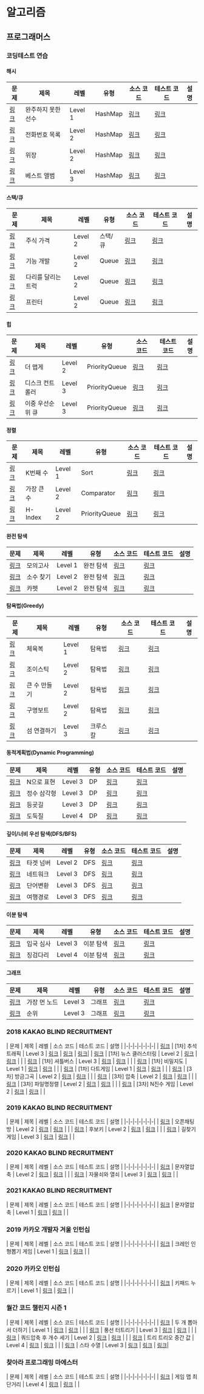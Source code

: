# 알고리즘

## 프로그래머스 

### 코딩테스트 연습
#### 해시
| 문제 | 제목 | 레벨 | 유형 | 소스 코드 | 테스트 코드 | 설명 |
|-|-|-|-|-|-|-|
| [링크](https://programmers.co.kr/learn/courses/30/lessons/42576) | 완주하지 못한 선수 | Level 1 | HashMap | [링크](https://github.com/jiaekim123/algorithm-integrated/blob/master/src/main/java/programmers/courses30/lesson42576/Solution.java) | [링크](https://github.com/jiaekim123/algorithm-integrated/blob/master/src/test/java/programmers/courses30/lesson42576/SolutionTest.java) | |
| [링크](https://programmers.co.kr/learn/courses/30/lessons/42577) | 전화번호 목록 | Level 2 | HashMap | [링크](https://github.com/jiaekim123/algorithm-integrated/blob/master/src/main/java/programmers/courses30/lesson42577/Solution.java) | [링크](https://github.com/jiaekim123/algorithm-integrated/blob/master/src/test/java/programmers/courses30/lesson42577/SolutionTest.java) | |
| [링크](https://programmers.co.kr/learn/courses/30/lessons/42578) | 위장 | Level 2 | HashMap | [링크](https://github.com/jiaekim123/algorithm-integrated/blob/master/src/main/java/programmers/courses30/lesson42578/Solution.java) | [링크](https://github.com/jiaekim123/algorithm-integrated/blob/master/src/test/java/programmers/courses30/lesson42578/SolutionTest.java) | |
| [링크](https://programmers.co.kr/learn/courses/30/lessons/42579) | 베스트 앨범 | Level 3 | HashMap | [링크](https://github.com/jiaekim123/algorithm-integrated/blob/master/src/main/java/programmers/courses30/lesson42579/Solution.java) | [링크](https://github.com/jiaekim123/algorithm-integrated/blob/master/src/test/java/programmers/courses30/lesson42579/SolutionTest.java) | |

#### 스택/큐
| 문제 | 제목 | 레벨 | 유형 | 소스 코드 | 테스트 코드 | 설명 |
|-|-|-|-|-|-|-|
| [링크](https://programmers.co.kr/learn/courses/30/lessons/42584) | 주식 가격 | Level 2 | 스택/큐 | [링크](https://github.com/jiaekim123/algorithm-integrated/blob/master/src/main/java/programmers/courses30/lesson42584/Solution.java) | [링크](https://github.com/jiaekim123/algorithm-integrated/blob/master/src/test/java/programmers/courses30/lesson42584/SolutionTest.java) | |
| [링크](https://programmers.co.kr/learn/courses/30/lessons/42586) | 기능 개발 | Level 2 | Queue | [링크](https://github.com/jiaekim123/algorithm-integrated/blob/master/src/main/java/programmers/courses30/lesson42586/Solution.java) | [링크](https://github.com/jiaekim123/algorithm-integrated/blob/master/src/test/java/programmers/courses30/lesson42586/SolutionTest.java) | |
| [링크](https://programmers.co.kr/learn/courses/30/lessons/42583) | 다리를 달리는 트럭 | Level 2 | Queue | [링크](https://github.com/jiaekim123/algorithm-integrated/blob/master/src/main/java/programmers/courses30/lesson42583/Solution.java) | [링크](https://github.com/jiaekim123/algorithm-integrated/blob/master/src/test/java/programmers/courses30/lesson42583/SolutionTest.java) | |
| [링크](https://programmers.co.kr/learn/courses/30/lessons/42587) | 프린터 | Level 2 | Queue | [링크](https://github.com/jiaekim123/algorithm-integrated/blob/master/src/main/java/programmers/courses30/lesson42587/Solution.java) | [링크](https://github.com/jiaekim123/algorithm-integrated/blob/master/src/test/java/programmers/courses30/lesson42587/SolutionTest.java) | |

#### 힙
| 문제 | 제목 | 레벨 | 유형 | 소스 코드 | 테스트 코드 | 설명 |
|-|-|-|-|-|-|-|
| [링크](https://programmers.co.kr/learn/courses/30/lessons/42626) | 더 맵게 | Level 2 | PriorityQueue | [링크](https://github.com/jiaekim123/algorithm-integrated/blob/master/src/main/java/programmers/courses30/lesson42626/Solution.java) | [링크](https://github.com/jiaekim123/algorithm-integrated/blob/master/src/test/java/programmers/courses30/lesson42626/SolutionTest.java) | |
| [링크](https://programmers.co.kr/learn/courses/30/lessons/42627) | 디스크 컨트롤러 | Level 3 | PriorityQueue | [링크](https://github.com/jiaekim123/algorithm-integrated/blob/master/src/main/java/programmers/courses30/lesson42627/Solution.java) | [링크](https://github.com/jiaekim123/algorithm-integrated/blob/master/src/test/java/programmers/courses30/lesson42627/SolutionTest.java) | |
| [링크](https://programmers.co.kr/learn/courses/30/lessons/42628) | 이중 우선순위 큐 | Level 3 | PriorityQueue | [링크](https://github.com/jiaekim123/algorithm-integrated/blob/master/src/main/java/programmers/courses30/lesson42628/Solution.java) | [링크](https://github.com/jiaekim123/algorithm-integrated/blob/master/src/test/java/programmers/courses30/lesson42628/SolutionTest.java) | |

#### 정렬
| 문제 | 제목 | 레벨 | 유형 | 소스 코드 | 테스트 코드 | 설명 |
|-|-|-|-|-|-|-|
| [링크](https://programmers.co.kr/learn/courses/30/lessons/42748) | K번째 수 | Level 1 | Sort | [링크](https://github.com/jiaekim123/algorithm-integrated/blob/master/src/main/java/programmers/courses30/lesson42748/Solution.java) | [링크](https://github.com/jiaekim123/algorithm-integrated/blob/master/src/test/java/programmers/courses30/lesson42748/SolutionTest.java) | |
| [링크](https://programmers.co.kr/learn/courses/30/lessons/42746) | 가장 큰 수 | Level 2 | Comparator | [링크](https://github.com/jiaekim123/algorithm-integrated/blob/master/src/main/java/programmers/courses30/lesson42746/Solution.java) | [링크](https://github.com/jiaekim123/algorithm-integrated/blob/master/src/test/java/programmers/courses30/lesson42746/SolutionTest.java) | |
| [링크](https://programmers.co.kr/learn/courses/30/lessons/42747) | H-Index | Level 2 | PriorityQueue | [링크](https://github.com/jiaekim123/algorithm-integrated/blob/master/src/main/java/programmers/courses30/lesson42747/Solution.java) | [링크](https://github.com/jiaekim123/algorithm-integrated/blob/master/src/test/java/programmers/courses30/lesson42747/SolutionTest.java) | |

#### 완전 탐색
| 문제 | 제목 | 레벨 | 유형 | 소스 코드 | 테스트 코드 | 설명 |
|-|-|-|-|-|-|-|
| [링크](https://programmers.co.kr/learn/courses/30/lessons/42840) | 모의고사 | Level 1 | 완전 탐색 | [링크](https://github.com/jiaekim123/algorithm-integrated/blob/master/src/main/java/programmers/courses30/lesson42840/Solution.java) | [링크](https://github.com/jiaekim123/algorithm-integrated/blob/master/src/test/java/programmers/courses30/lesson42840/SolutionTest.java) | |
| [링크](https://programmers.co.kr/learn/courses/30/lessons/42839) | 소수 찾기 | Level 2 | 완전 탐색 | [링크](https://github.com/jiaekim123/algorithm-integrated/blob/master/src/main/java/programmers/courses30/lesson42839/Solution.java) | [링크](https://github.com/jiaekim123/algorithm-integrated/blob/master/src/test/java/programmers/courses30/lesson42839/SolutionTest.java) | |
| [링크](https://programmers.co.kr/learn/courses/30/lessons/42842) | 카펫 | Level 2 | 완전 탐색 | [링크](https://github.com/jiaekim123/algorithm-integrated/blob/master/src/main/java/programmers/courses30/lesson42842/Solution.java) | [링크](https://github.com/jiaekim123/algorithm-integrated/blob/master/src/test/java/programmers/courses30/lesson42842/SolutionTest.java) | |

#### 탐욕법(Greedy)
| 문제 | 제목 | 레벨 | 유형 | 소스 코드 | 테스트 코드 | 설명 |
|-|-|-|-|-|-|-|
| [링크](https://programmers.co.kr/learn/courses/30/lessons/42862) | 체육복 | Level 1 | 탐욕법 | [링크](https://github.com/jiaekim123/algorithm-integrated/blob/master/src/main/java/programmers/courses30/lesson42862/Solution.java) | [링크](https://github.com/jiaekim123/algorithm-integrated/blob/master/src/test/java/programmers/courses30/lesson42862/SolutionTest.java) | |
| [링크](https://programmers.co.kr/learn/courses/30/lessons/42860) | 조이스틱 | Level 2 | 탐욕법 | [링크](https://github.com/jiaekim123/algorithm-integrated/blob/master/src/main/java/programmers/courses30/lesson42860/Solution.java) | [링크](https://github.com/jiaekim123/algorithm-integrated/blob/master/src/test/java/programmers/courses30/lesson42860/SolutionTest.java) | |
| [링크](https://programmers.co.kr/learn/courses/30/lessons/42883) | 큰 수 만들기 | Level 2 | 탐욕법 | [링크](https://github.com/jiaekim123/algorithm-integrated/blob/master/src/main/java/programmers/courses30/lesson42883/Solution.java) | [링크](https://github.com/jiaekim123/algorithm-integrated/blob/master/src/test/java/programmers/courses30/lesson42883/SolutionTest.java) | |
| [링크](https://programmers.co.kr/learn/courses/30/lessons/42885) | 구명보트 | Level 2 | 탐욕법 | [링크](https://github.com/jiaekim123/algorithm-integrated/blob/master/src/main/java/programmers/courses30/lesson42885/Solution.java) | [링크](https://github.com/jiaekim123/algorithm-integrated/blob/master/src/test/java/programmers/courses30/lesson42885/SolutionTest.java) | |
| [링크](https://programmers.co.kr/learn/courses/30/lessons/42861) | 섬 연결하기 | Level 3 | 크루스칼 | [링크](https://github.com/jiaekim123/algorithm-integrated/blob/master/src/main/java/programmers/courses30/lesson42861/Solution.java) | [링크](https://github.com/jiaekim123/algorithm-integrated/blob/master/src/test/java/programmers/courses30/lesson42861/SolutionTest.java) | |

#### 동적계획법(Dynamic Programming)
| 문제 | 제목 | 레벨 | 유형 | 소스 코드 | 테스트 코드 | 설명 |
|-|-|-|-|-|-|-|
| [링크](https://programmers.co.kr/learn/courses/30/lessons/42895) | N으로 표현 | Level 3 | DP | [링크](https://github.com/jiaekim123/algorithm-integrated/blob/master/src/main/java/programmers/courses30/lesson42895/Solution.java) | [링크](https://github.com/jiaekim123/algorithm-integrated/blob/master/src/test/java/programmers/courses30/lesson42895/SolutionTest.java) | |
| [링크](https://programmers.co.kr/learn/courses/30/lessons/43105) | 정수 삼각형 | Level 3 | DP | [링크](https://github.com/jiaekim123/algorithm-integrated/blob/master/src/main/java/programmers/courses30/lesson43105/Solution.java) | [링크](https://github.com/jiaekim123/algorithm-integrated/blob/master/src/test/java/programmers/courses30/lesson43105/SolutionTest.java) | |
| [링크](https://programmers.co.kr/learn/courses/30/lessons/42898) | 등굣길 | Level 3 | DP | [링크](https://github.com/jiaekim123/algorithm-integrated/blob/master/src/main/java/programmers/courses30/lesson42898/Solution.java) | [링크](https://github.com/jiaekim123/algorithm-integrated/blob/master/src/test/java/programmers/courses30/lesson42898/SolutionTest.java) | |
| [링크](https://programmers.co.kr/learn/courses/30/lessons/42897) | 도둑질 | Level 4 | DP | [링크](https://github.com/jiaekim123/algorithm-integrated/blob/master/src/main/java/programmers/courses30/lesson42897/Solution.java) | [링크](https://github.com/jiaekim123/algorithm-integrated/blob/master/src/test/java/programmers/courses30/lesson42897/SolutionTest.java) | |

#### 깊이/너비 우선 탐색(DFS/BFS)
| 문제 | 제목 | 레벨 | 유형 | 소스 코드 | 테스트 코드 | 설명 |
|-|-|-|-|-|-|-|
| [링크](https://programmers.co.kr/learn/courses/30/lessons/43165) | 타겟 넘버 | Level 2 | DFS | [링크](https://github.com/jiaekim123/algorithm-integrated/blob/master/src/main/java/programmers/courses30/lesson43165/Solution.java) | [링크](https://github.com/jiaekim123/algorithm-integrated/blob/master/src/test/java/programmers/courses30/lesson43165/SolutionTest.java) | |
| [링크](https://programmers.co.kr/learn/courses/30/lessons/43162) | 네트워크 | Level 3 | DFS | [링크](https://github.com/jiaekim123/algorithm-integrated/blob/master/src/main/java/programmers/courses30/lesson43162/Solution.java) | [링크](https://github.com/jiaekim123/algorithm-integrated/blob/master/src/test/java/programmers/courses30/lesson43162/SolutionTest.java) | |
| [링크](https://programmers.co.kr/learn/courses/30/lessons/43163) | 단어변환 | Level 3 | DFS | [링크](https://github.com/jiaekim123/algorithm-integrated/blob/master/src/main/java/programmers/courses30/lesson43163/Solution.java) | [링크](https://github.com/jiaekim123/algorithm-integrated/blob/master/src/test/java/programmers/courses30/lesson43163/SolutionTest.java) | |
| [링크](https://programmers.co.kr/learn/courses/30/lessons/43164) | 여행경로 | Level 3 | DFS | [링크](https://github.com/jiaekim123/algorithm-integrated/blob/master/src/main/java/programmers/courses30/lesson43164/Solution.java) | [링크](https://github.com/jiaekim123/algorithm-integrated/blob/master/src/test/java/programmers/courses30/lesson43164/SolutionTest.java) | |

#### 이분 탐색
| 문제 | 제목 | 레벨 | 유형 | 소스 코드 | 테스트 코드 | 설명 |
|-|-|-|-|-|-|-|
| [링크](https://programmers.co.kr/learn/courses/30/lessons/43238) | 입국 심사 | Level 3 | 이분 탐색 | [링크](https://github.com/jiaekim123/algorithm-integrated/blob/master/src/main/java/programmers/courses30/lesson43238/Solution.java) | [링크](https://github.com/jiaekim123/algorithm-integrated/blob/master/src/test/java/programmers/courses30/lesson43238/SolutionTest.java) | |
| [링크](https://programmers.co.kr/learn/courses/30/lessons/43236) | 징검다리 | Level 4 | 이분 탐색 | [링크](https://github.com/jiaekim123/algorithm-integrated/blob/master/src/main/java/programmers/courses30/lesson43236/Solution.java) | [링크](https://github.com/jiaekim123/algorithm-integrated/blob/master/src/test/java/programmers/courses30/lesson43236/SolutionTest.java) | |

#### 그래프
| 문제 | 제목 | 레벨 | 유형 | 소스 코드 | 테스트 코드 | 설명 |
|-|-|-|-|-|-|-|
| [링크](https://programmers.co.kr/learn/courses/30/lessons/49189) | 가장 먼 노드 | Level 3 | 그래프 | [링크](https://github.com/jiaekim123/algorithm-integrated/blob/master/src/main/java/programmers/courses30/lesson49189/Solution.java) | [링크](https://github.com/jiaekim123/algorithm-integrated/blob/master/src/test/java/programmers/courses30/lesson49189/SolutionTest.java) | |
| [링크](https://programmers.co.kr/learn/courses/30/lessons/49191) | 순위 | Level 3 | 그래프 | [링크](https://github.com/jiaekim123/algorithm-integrated/blob/master/src/main/java/programmers/courses30/lesson49191/Solution.java) | [링크](https://github.com/jiaekim123/algorithm-integrated/blob/master/src/test/java/programmers/courses30/lesson49191/SolutionTest.java) | |


### 2018 KAKAO BLIND RECRUITMENT
| 문제 | 제목 | 레벨 | 소스 코드 | 테스트 코드 | 설명 |
|-|-|-|-|-|-|-|
| [링크](https://programmers.co.kr/learn/courses/30/lessons/17676) | [1차] 추석 트래픽 | Level 3 | [링크](https://github.com/jiaekim123/algorithm-integrated/blob/master/src/main/java/programmers/courses30/lesson17676/Solution.java) | [링크](https://github.com/jiaekim123/algorithm-integrated/blob/master/src/test/java/programmers/courses30/lesson17676/SolutionTest.java) | [링크](https://hirlawldo.tistory.com/45)|
| [링크](https://programmers.co.kr/learn/courses/30/lessons/17677) | [1차] 뉴스 클러스터링 | Level 2 |  [링크](https://github.com/jiaekim123/algorithm-integrated/blob/master/src/main/java/programmers/courses30/lesson17677/Solution.java) | [링크](https://github.com/jiaekim123/algorithm-integrated/blob/master/src/test/java/programmers/courses30/lesson17677/SolutionTest.java) | |
| [링크](https://programmers.co.kr/learn/courses/30/lessons/17678) | [1차] 셔틀버스 | Level 3 |  [링크](https://github.com/jiaekim123/algorithm-integrated/blob/master/src/main/java/programmers/courses30/lesson17678/Solution.java) | [링크](https://github.com/jiaekim123/algorithm-integrated/blob/master/src/test/java/programmers/courses30/lesson17678/SolutionTest.java) | |
| [링크](https://programmers.co.kr/learn/courses/30/lessons/17681) | [1차] 비밀지도 | Level 1 | [링크](https://github.com/jiaekim123/algorithm-integrated/blob/master/src/main/java/programmers/courses30/lesson17681/Solution.java) | [링크](https://github.com/jiaekim123/algorithm-integrated/blob/master/src/test/java/programmers/courses30/lesson17681/SolutionTest.java) | |
| [링크](https://programmers.co.kr/learn/courses/30/lessons/17682) | [1차] 다트게임 | Level 1 | [링크](https://github.com/jiaekim123/algorithm-integrated/blob/master/src/main/java/programmers/courses30/lesson17682/Solution.java) | [링크](https://github.com/jiaekim123/algorithm-integrated/blob/master/src/test/java/programmers/courses30/lesson17682/SolutionTest.java) | |
| [링크](https://programmers.co.kr/learn/courses/30/lessons/17683) | [3차] 방금그곡 | Level 2 | [링크](https://github.com/jiaekim123/algorithm-integrated/blob/master/src/main/java/programmers/courses30/lesson17683/Solution.java) | [링크](https://github.com/jiaekim123/algorithm-integrated/blob/master/src/test/java/programmers/courses30/lesson17683/SolutionTest.java) | |
| [링크](https://programmers.co.kr/learn/courses/30/lessons/17684) | [3차] 압축 | Level 2 | [링크](https://github.com/jiaekim123/algorithm-integrated/blob/master/src/main/java/programmers/courses30/lesson17684/Solution.java) | [링크](https://github.com/jiaekim123/algorithm-integrated/blob/master/src/test/java/programmers/courses30/lesson17684/SolutionTest.java) | |
| [링크](https://programmers.co.kr/learn/courses/30/lessons/17686) | [3차] 파일명정렬 | Level 2 | [링크](https://github.com/jiaekim123/algorithm-integrated/blob/master/src/main/java/programmers/courses30/lesson17686/Solution.java) | [링크](https://github.com/jiaekim123/algorithm-integrated/blob/master/src/test/java/programmers/courses30/lesson17686/SolutionTest.java) | |
| [링크](https://programmers.co.kr/learn/courses/30/lessons/17687) | [3차] N진수 게임 | Level 2 | [링크](https://github.com/jiaekim123/algorithm-integrated/blob/master/src/main/java/programmers/courses30/lesson17687/Solution.java) | [링크](https://github.com/jiaekim123/algorithm-integrated/blob/master/src/test/java/programmers/courses30/lesson17687/SolutionTest.java) | |

### 2019 KAKAO BLIND RECRUITMENT
| 문제 | 제목 | 레벨 | 소스 코드 | 테스트 코드 | 설명 |
|-|-|-|-|-|-|-|
| [링크](https://programmers.co.kr/learn/courses/30/lessons/42888) | 오픈채팅방 | Level 2 | [링크](https://github.com/jiaekim123/algorithm-integrated/blob/master/src/main/java/programmers/courses30/lesson42888/Solution.java) | [링크](https://github.com/jiaekim123/algorithm-integrated/blob/master/src/test/java/programmers/courses30/lesson42888/SolutionTest.java) | |
| [링크](https://programmers.co.kr/learn/courses/30/lessons/42890) | 후보키 | Level 2 | [링크](https://github.com/jiaekim123/algorithm-integrated/blob/master/src/main/java/programmers/courses30/lesson42890/Solution.java) | [링크](https://github.com/jiaekim123/algorithm-integrated/blob/master/src/test/java/programmers/courses30/lesson42890/SolutionTest.java) | |
| [링크](https://programmers.co.kr/learn/courses/30/lessons/42892) | 길찾기게임 | Level 3 | [링크](https://github.com/jiaekim123/algorithm-integrated/blob/master/src/main/java/programmers/courses30/lesson42892/Solution.java) | [링크](https://github.com/jiaekim123/algorithm-integrated/blob/master/src/test/java/programmers/courses30/lesson42892/SolutionTest.java) | |

### 2020 KAKAO BLIND RECRUITMENT
| 문제 | 제목 | 레벨 | 소스 코드 | 테스트 코드 | 설명 |
|-|-|-|-|-|-|-|
| [링크](https://programmers.co.kr/learn/courses/30/lessons/60057) | 문자열압축 | Level 2 | [링크](https://github.com/jiaekim123/algorithm-integrated/blob/master/src/main/java/programmers/courses30/lesson60057/Solution.java) | [링크](https://github.com/jiaekim123/algorithm-integrated/blob/master/src/test/java/programmers/courses30/lesson60057/SolutionTest.java) | |
| [링크](https://programmers.co.kr/learn/courses/30/lessons/60059) | 자물쇠와 열쇠 | Level 3 | [링크](https://github.com/jiaekim123/algorithm-integrated/blob/master/src/main/java/programmers/courses30/lesson60059/Solution.java) | [링크](https://github.com/jiaekim123/algorithm-integrated/blob/master/src/test/java/programmers/courses30/lesson60057/SolutionTest.java) | |

### 2021 KAKAO BLIND RECRUITMENT
| 문제 | 제목 | 레벨 | 소스 코드 | 테스트 코드 | 설명 |
|-|-|-|-|-|-|-|
| [링크](https://programmers.co.kr/learn/courses/30/lessons/72410) | 문자열압축 | Level 1 | [링크](https://github.com/jiaekim123/algorithm-integrated/blob/master/src/main/java/programmers/courses30/lesson72410/Solution.java) | [링크](https://github.com/jiaekim123/algorithm-integrated/blob/master/src/test/java/programmers/courses30/lesson72410/SolutionTest.java) | |

### 2019 카카오 개발자 겨울 인턴십
| 문제 | 제목 | 레벨 | 소스 코드 | 테스트 코드 | 설명 |
|-|-|-|-|-|-|-|
| [링크](https://programmers.co.kr/learn/courses/30/lessons/64061) | 크레인 인형뽑기 게임 | Level 1 | [링크](https://github.com/jiaekim123/algorithm-integrated/blob/master/src/main/java/programmers/courses30/lesson64061/Solution.java) | [링크](https://github.com/jiaekim123/algorithm-integrated/blob/master/src/test/java/programmers/courses30/lesson64061/SolutionTest.java) | |

### 2020 카카오 인턴십
| 문제 | 제목 | 레벨 | 소스 코드 | 테스트 코드 | 설명 |
|-|-|-|-|-|-|-|
| [링크](https://programmers.co.kr/learn/courses/30/lessons/67256) | 키패드 누르기 | Level 1 | [링크](https://github.com/jiaekim123/algorithm-integrated/blob/master/src/main/java/programmers/courses30/lesson67256/Solution.java) | [링크](https://github.com/jiaekim123/algorithm-integrated/blob/master/src/test/java/programmers/courses30/lesson67256/SolutionTest.java) | |

### 월간 코드 챌린지 시즌 1
| 문제 | 제목 | 레벨 | 소스 코드 | 테스트 코드 | 설명 |
|-|-|-|-|-|-|-|
| [링크](https://programmers.co.kr/learn/courses/30/lessons/68644) | 두 개 뽑아서 더하기 | Level 1 | [링크](https://github.com/jiaekim123/algorithm-integrated/blob/master/src/main/java/programmers/courses30/lesson68644/Solution.java) | [링크](https://github.com/jiaekim123/algorithm-integrated/blob/master/src/test/java/programmers/courses30/lesson68644/SolutionTest.java) | |
| [링크](https://programmers.co.kr/learn/courses/30/lessons/68646) | 풍선 터트리기 | Level 3 | [링크](https://github.com/jiaekim123/algorithm-integrated/blob/master/src/main/java/programmers/courses30/lesson68646/Solution.java) | [링크](https://github.com/jiaekim123/algorithm-integrated/blob/master/src/test/java/programmers/courses30/lesson68646/SolutionTest.java) | |
| [링크](https://programmers.co.kr/learn/courses/30/lessons/68936) | 쿼드압축 후 개수 세기 | Level 2 | [링크](https://github.com/jiaekim123/algorithm-integrated/blob/master/src/main/java/programmers/courses30/lesson68936/Solution.java) | [링크](https://github.com/jiaekim123/algorithm-integrated/blob/master/src/test/java/programmers/courses30/lesson68936/SolutionTest.java) | |
| [링크](https://programmers.co.kr/learn/courses/30/lessons/68937) | 트리 트리오 중간 값 | Level 4 | [링크](https://github.com/jiaekim123/algorithm-integrated/blob/master/src/main/java/programmers/courses30/lesson68937/Solution.java) | [링크](https://github.com/jiaekim123/algorithm-integrated/blob/master/src/test/java/programmers/courses30/lesson68937/SolutionTest.java) | |
| [링크](https://programmers.co.kr/learn/courses/30/lessons/70130) | 스타 수열 | Level 3 | [링크](https://github.com/jiaekim123/algorithm-integrated/blob/master/src/main/java/programmers/courses30/lesson70130/Solution.java) | [링크](https://github.com/jiaekim123/algorithm-integrated/blob/master/src/test/java/programmers/courses30/lesson70130/SolutionTest.java) | [링크](https://hirlawldo.tistory.com/49)|

### 찾아라 프로그래밍 마에스터
| 문제 | 제목 | 레벨 | 소스 코드 | 테스트 코드 | 설명 |
|-|-|-|-|-|-|-|
| [링크](https://programmers.co.kr/learn/courses/30/lessons/1844) | 게임 맵 최단거리 | Level 4 | [링크](https://github.com/jiaekim123/algorithm-integrated/blob/master/src/main/java/programmers/courses30/lesson1844/Solution.java) | [링크](https://github.com/jiaekim123/algorithm-integrated/blob/master/src/test/java/programmers/courses30/lesson1844/SolutionTest.java) | |